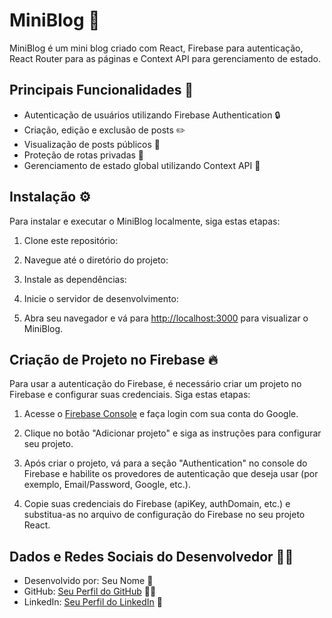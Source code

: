 # MiniBlog 📝

MiniBlog é um mini blog criado com React, Firebase para autenticação, React Router para as páginas e Context API para gerenciamento de estado.

## Principais Funcionalidades 🚀

- Autenticação de usuários utilizando Firebase Authentication 🔒
- Criação, edição e exclusão de posts ✏️
- Visualização de posts públicos 👀
- Proteção de rotas privadas 🔐
- Gerenciamento de estado global utilizando Context API 🔄

## Instalação ⚙️

Para instalar e executar o MiniBlog localmente, siga estas etapas:

1. Clone este repositório:
2. Navegue até o diretório do projeto:
3. Instale as dependências:
4. Inicie o servidor de desenvolvimento:

5. Abra seu navegador e vá para [http://localhost:3000](http://localhost:3000) para visualizar o MiniBlog.

## Criação de Projeto no Firebase 🔥

Para usar a autenticação do Firebase, é necessário criar um projeto no Firebase e configurar suas credenciais. Siga estas etapas:

1. Acesse o [Firebase Console](https://console.firebase.google.com/) e faça login com sua conta do Google.

2. Clique no botão "Adicionar projeto" e siga as instruções para configurar seu projeto.

3. Após criar o projeto, vá para a seção "Authentication" no console do Firebase e habilite os provedores de autenticação que deseja usar (por exemplo, Email/Password, Google, etc.).

4. Copie suas credenciais do Firebase (apiKey, authDomain, etc.) e substitua-as no arquivo de configuração do Firebase no seu projeto React.

## Dados e Redes Sociais do Desenvolvedor 🧑‍💻

- Desenvolvido por: Seu Nome 🚀
- GitHub: [Seu Perfil do GitHub](https://github.com/TaviloBreno) 🐱‍👤
- LinkedIn: [Seu Perfil do LinkedIn](https://linkedin.com/in/tavilo-breno-barbosa-pessoa-b11238a2) 💼





